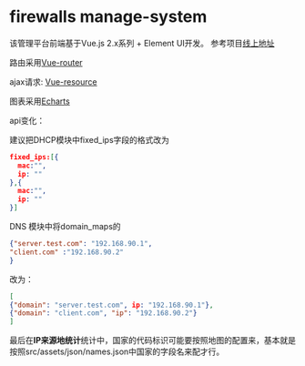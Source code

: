 # firewalls manage-system 

该管理平台前端基于Vue.js 2.x系列 + Element UI开发。
参考项目[线上地址]()

路由采用[Vue-router](https://router.vuejs.org/zh-cn/)

ajax请求: [Vue-resource](https://github.com/pagekit/vue-resource)

图表采用[Echarts](http://echarts.baidu.com/)

api变化：

建议把DHCP模块中fixed_ips字段的格式改为
```json
fixed_ips:[{
  mac:"",
  ip: "" 
},{
  mac:"",
  ip: "" 
}]
```

DNS 模块中将domain_maps的
```json
{"server.test.com": "192.168.90.1",
"client.com" :"192.168.90.2"
}

```

改为：
```json
[
{"domain": "server.test.com", ip: "192.168.90.1"},
{"domain": "client.com", "ip": "192.168.90.2"}
]

```

最后在**IP来源地统计**统计中，国家的代码标识可能要按照地图的配置来，基本就是按照src/assets/json/names.json中国家的字段名来配才行。

